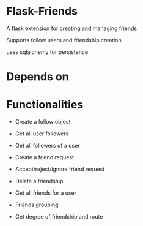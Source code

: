 Flask-Friends
=============

A flask extension for creating and managing friends

Supports follow users and friendship creation

uses sqlalchemy for persistence

Depends on
==========

Functionalities
===============

* Create a follow object

* Get all user followers

* Get all followers of a user

* Create a friend request

* Accept/reject/ignore friend request

* Delete a friendship

* Get all friends for a user

* Friends grouping

* Get degree of friendship and route
